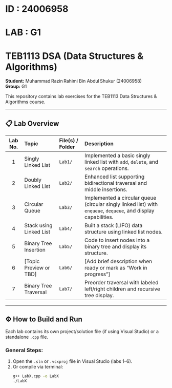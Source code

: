 # ID : 24006958
# LAB : G1
# TEB1113 DSA (Data Structures & Algorithms)
**Student:** Muhammad Razin Rahimi Bin Abdul Shukur (24006958)  
**Group:** G1

This repository contains lab exercises for the TEB1113 Data Structures & Algorithms course.

---

## 📋 Lab Overview

| Lab No. | Topic                     | File(s) / Folder           | Description |
|:------:|:--------------------------|:---------------------------|:------------|
| 1      | Singly Linked List        | `Lab1/`                    | Implemented a basic singly linked list with `add`, `delete`, and `search` operations. |
| 2      | Doubly Linked List        | `Lab2/`                    | Enhanced list supporting bidirectional traversal and middle insertions. |
| 3      | Circular Queue           | `Lab3/`                    | Implemented a circular queue (circular singly linked list) with `enqueue`, `dequeue`, and display capabilities. |
| 4      | Stack using Linked List   | `Lab4/`                    | Built a stack (LIFO) data structure using linked list nodes. |
| 5      | Binary Tree Insertion     | `Lab5/`                    | Code to insert nodes into a binary tree and display its structure. |
| 6      | [Topic Preview or TBD]    | `Lab6/`                    | [Add brief description when ready or mark as “Work in progress”] |
| 7      | Binary Tree Traversal     | `Lab7/`                    | Preorder traversal with labeled left/right children and recursive tree display. |

---

## ⚙️ How to Build and Run

Each lab contains its own project/solution file (if using Visual Studio) or a standalone `.cpp` file.

### General Steps:
1. Open the `.sln` or `.vcxproj` file in Visual Studio (labs 1–6).
2. Or compile via terminal:
   ```bash
   g++ LabX.cpp -o LabX
   ./LabX
